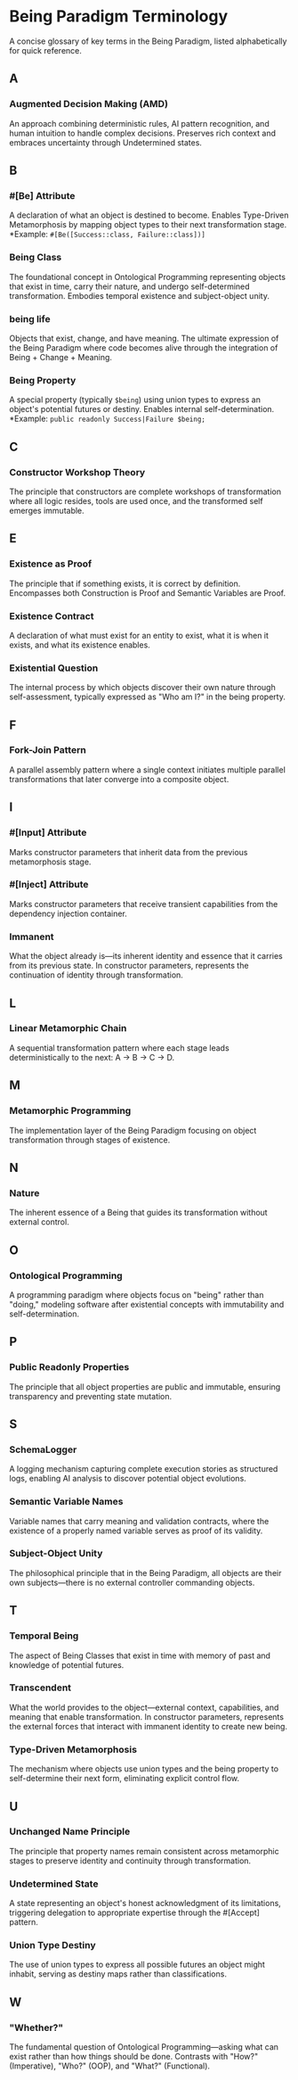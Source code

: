 # Being Paradigm Terminology

A concise glossary of key terms in the Being Paradigm, listed alphabetically for quick reference.

## A

### Augmented Decision Making (AMD)
An approach combining deterministic rules, AI pattern recognition, and human intuition to handle complex decisions. Preserves rich context and embraces uncertainty through Undetermined states.

## B

### #[Be] Attribute
A declaration of what an object is destined to become. Enables Type-Driven Metamorphosis by mapping object types to their next transformation stage.  
*Example: `#[Be([Success::class, Failure::class])]`

### Being Class
The foundational concept in Ontological Programming representing objects that exist in time, carry their nature, and undergo self-determined transformation. Embodies temporal existence and subject-object unity.

### being life
Objects that exist, change, and have meaning. The ultimate expression of the Being Paradigm where code becomes alive through the integration of Being + Change + Meaning.

### Being Property
A special property (typically `$being`) using union types to express an object's potential futures or destiny. Enables internal self-determination.  
*Example: `public readonly Success|Failure $being;`

## C

### Constructor Workshop Theory
The principle that constructors are complete workshops of transformation where all logic resides, tools are used once, and the transformed self emerges immutable.

## E

### Existence as Proof
The principle that if something exists, it is correct by definition. Encompasses both Construction is Proof and Semantic Variables are Proof.

### Existence Contract
A declaration of what must exist for an entity to exist, what it is when it exists, and what its existence enables.

### Existential Question
The internal process by which objects discover their own nature through self-assessment, typically expressed as "Who am I?" in the being property.

## F

### Fork-Join Pattern
A parallel assembly pattern where a single context initiates multiple parallel transformations that later converge into a composite object.

## I

### #[Input] Attribute
Marks constructor parameters that inherit data from the previous metamorphosis stage.

### #[Inject] Attribute
Marks constructor parameters that receive transient capabilities from the dependency injection container.

### Immanent
What the object already is—its inherent identity and essence that it carries from its previous state. In constructor parameters, represents the continuation of identity through transformation.

## L

### Linear Metamorphic Chain
A sequential transformation pattern where each stage leads deterministically to the next: A → B → C → D.

## M

### Metamorphic Programming
The implementation layer of the Being Paradigm focusing on object transformation through stages of existence.

## N

### Nature
The inherent essence of a Being that guides its transformation without external control.

## O

### Ontological Programming
A programming paradigm where objects focus on "being" rather than "doing," modeling software after existential concepts with immutability and self-determination.

## P

### Public Readonly Properties
The principle that all object properties are public and immutable, ensuring transparency and preventing state mutation.

## S

### SchemaLogger
A logging mechanism capturing complete execution stories as structured logs, enabling AI analysis to discover potential object evolutions.

### Semantic Variable Names
Variable names that carry meaning and validation contracts, where the existence of a properly named variable serves as proof of its validity.

### Subject-Object Unity
The philosophical principle that in the Being Paradigm, all objects are their own subjects—there is no external controller commanding objects.

## T

### Temporal Being
The aspect of Being Classes that exist in time with memory of past and knowledge of potential futures.

### Transcendent
What the world provides to the object—external context, capabilities, and meaning that enable transformation. In constructor parameters, represents the external forces that interact with immanent identity to create new being.

### Type-Driven Metamorphosis
The mechanism where objects use union types and the being property to self-determine their next form, eliminating explicit control flow.

## U

### Unchanged Name Principle
The principle that property names remain consistent across metamorphic stages to preserve identity and continuity through transformation.

### Undetermined State
A state representing an object's honest acknowledgment of its limitations, triggering delegation to appropriate expertise through the #[Accept] pattern.

### Union Type Destiny
The use of union types to express all possible futures an object might inhabit, serving as destiny maps rather than classifications.

## W

### "Whether?"
The fundamental question of Ontological Programming—asking what can exist rather than how things should be done. Contrasts with "How?" (Imperative), "Who?" (OOP), and "What?" (Functional).
